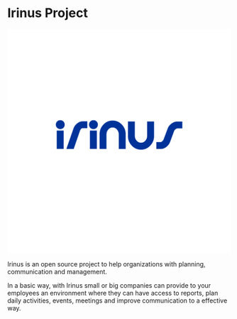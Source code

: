 # Irinus Project

![](/public/resources/irinus_logo.png)

Irinus is an open source project to help organizations with planning, communication and management.

In a basic way, with Irinus small or big companies can provide to your employees an environment where they can have access to reports, plan daily activities, events, meetings and improve communication to a effective way.
